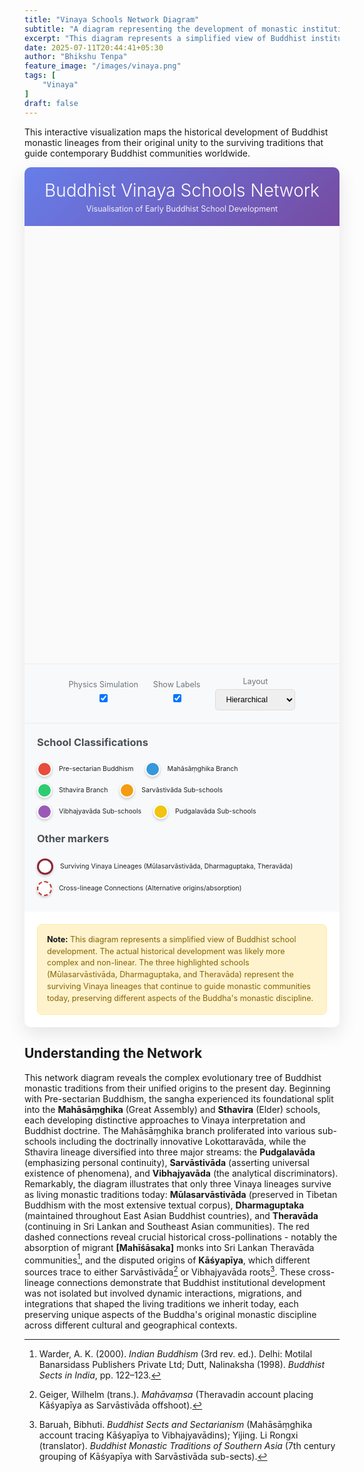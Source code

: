 ```yaml
---
title: "Vinaya Schools Network Diagram"
subtitle: "A diagram representing the development of monastic institutions"
excerpt: "This diagram represents a simplified view of Buddhist institutional development. The actual historical development was likely more complex and non-linear though..."
date: 2025-07-11T20:44:41+05:30
author: "Bhikshu Tenpa"
feature_image: "/images/vinaya.png"
tags: [
    "Vinaya"
]
draft: false
---
```


This interactive visualization maps the historical development of Buddhist monastic lineages from their original unity to the surviving traditions that guide contemporary Buddhist communities worldwide.

<!DOCTYPE html>
<html lang="en">
<head>
    <meta charset="UTF-8">
    <meta name="viewport" content="width=device-width, initial-scale=1.0">
    <title>Buddhist Vinaya Schools Network</title>
    <style>
        .container {
            max-width: 1200px;
            color: #222222;
            margin: 0 auto;
            background: white;
            border-radius: 10px;
            box-shadow: 0 10px 30px rgba(0,0,0,0.1);
            overflow: hidden;
        }
        .header {
            background: linear-gradient(135deg, #667eea 0%, #764ba2 100%);
            color: #ffffff;
            padding: 20px;
            text-align: center;
        }
        .header h1 {
            color: #ffffff;
            margin: 0;
            font-size: 2em;
            font-weight: 300;
        }
        .header p {
            margin: 5px 0 0 0;
            opacity: 0.9;
            font-size: 0.9em;
        }
        #network {
            width: 100%;
            height: 700px;
            background: #fafafa;
            border: none;
        }
        .controls {
            padding: 20px;
            background: #f8f9fa;
            border-top: 1px solid #e9ecef;
            text-align: center;
        }
        .control-group {
            display: inline-block;
            margin: 0 10px;
        }
        .control-group label {
            display: block;
            font-size: 0.9em;
            color: #6c757d;
            margin-bottom: 5px;
        }
        .control-group input, .control-group select {
            padding: 8px 12px;
            border: 1px solid #ddd;
            border-radius: 5px;
            font-size: 0.9em;
        }
        .legend {
            padding: 20px;
            background: #f8f9fa;
            border-top: 1px solid #e9ecef;
        }
        .legend h3 {
            margin-top: 0;
            color: #495057;
        }
        .legend-item {
            display: inline-block;
            margin: 5px 15px 5px 0;
            font-size: 0.75em;
        }
        .legend-color {
            display: inline-block;
            width: 20px;
            height: 20px;
            border-radius: 50%;
            margin-right: 8px;
            vertical-align: middle;
            border: 2px solid #fff;
            box-shadow: 0 2px 4px rgba(0,0,0,0.2);
        }
        .note strong {
            color: #111111;
        }
        .note {
            background: #fff3cd;
            border: 1px solid #ffeaa7;
            border-radius: 8px;
            padding: 15px;
            margin: 20px;
            font-size: 0.9em;
            color: #856404;
            line-height: 1.5;
        }
    </style>
    <script src="https://cdnjs.cloudflare.com/ajax/libs/d3/7.8.5/d3.min.js"></script>
</head>
<body>
    <div class="container">
        <div class="header">
            <h1>Buddhist Vinaya Schools Network</h1>
            <p>Visualisation of Early Buddhist School Development</p>
        </div>
        <div id="network"></div>
        <div class="controls">
            <div class="control-group">
                <label for="physics">Physics Simulation</label>
                <input type="checkbox" id="physics" checked>
            </div>
            <div class="control-group">
                <label for="labels">Show Labels</label>
                <input type="checkbox" id="labels" checked>
            </div>
            <div class="control-group">
                <label for="layout">Layout</label>
                <select id="layout">
                    <option value="hierarchical">Hierarchical</option>
                    <option value="force">Force-directed</option>
                </select>
            </div>
        </div>
        <div class="legend">
            <h3>School Classifications</h3>
            <div class="legend-item">
                <span class="legend-color" style="background-color: #e74c3c;"></span>
                Pre-sectarian Buddhism
            </div>
            <div class="legend-item">
                <span class="legend-color" style="background-color: #3498db;"></span>
                Mahāsāṃghika Branch
            </div>
            <div class="legend-item">
                <span class="legend-color" style="background-color: #2ecc71;"></span>
                Sthavira Branch
            </div>
            <div class="legend-item">
                <span class="legend-color" style="background-color: #f39c12;"></span>
                Sarvāstivāda Sub-schools
            </div>
            <div class="legend-item">
                <span class="legend-color" style="background-color: #9b59b6;"></span>
                Vibhajyavāda Sub-schools
            </div>
            <div class="legend-item">
                <span class="legend-color" style="background-color: #f1c40f;"></span>
                Pudgalavāda Sub-schools
            </div>
            <h3 style="margin-top: 1em;">Other markers</h3>
            <div class="legend-item">
                <span class="legend-color" style="background-color: #ffffff; border: 3px solid #8b2635;"></span>
                Surviving Vinaya Lineages (Mūlasarvāstivāda, Dharmaguptaka, Theravāda)
            </div>
            <div class="legend-item">
                <span class="legend-color" style="background-color: #ffffff; border: 2px dashed #c0392b;"></span>
                Cross-lineage Connections (Alternative origins/absorption)
            </div>
        </div>
        <div class="note">
            <strong>Note:</strong> This diagram represents a simplified view of Buddhist school development. The actual historical development was likely more complex and non-linear. The three highlighted schools (Mūlasarvāstivāda, Dharmaguptaka, and Theravāda) represent the surviving Vinaya lineages that continue to guide monastic communities today, preserving different aspects of the Buddha's monastic discipline.
        </div>
    </div>
    <script>
        const width = 700;
        const height = 700;
        // Create the network data
        const nodes = [
            {id: "mulasarvastivada", name: "Mūlasarvāstivāda", group: "sarvastivada", level: 1},
            {id: "theravada2", name: "Theravāda", group: "vibhajyavada", level: 1},
            {id: "dharmaguptaka1", name: "Dharmaguptaka", group: "sarvastivada", level: 1},
            {id: "theravada1", name: "[Theravāda]", group: "vibhajyavada", level: 3},
            {id: "tambapanniya", name: "Tambapaṇṇiya", group: "vibhajyavada", level: 3},
            {id: "kasyapiya2", name: "Kāśyapīya", group: "vibhajyavada", level: 3},
            {id: "vibhajyavada", name: "Vibhajyavāda", group: "vibhajyavada", level: 4},
            {id: "[mahisasaka]", name: "[Mahīśāsaka]", group: "sarvastivada", level: 2},
            {id: "sautrantika", name: "Sautrāntika", group: "sarvastivada", level: 3},
            {id: "vaibhasika", name: "Vaibhāṣika", group: "sarvastivada", level: 3},
            {id: "mahisasaka1", name: "Mahīśāsaka", group: "sarvastivada", level: 3},
            {id: "haimavata2", name: "Haimavata", group: "sarvastivada", level: 3},
            {id: "kasyapiya1", name: "Kāśyapīya", group: "sarvastivada", level: 3},
            {id: "sarvastivada", name: "Sarvāstivāda", group: "sarvastivada", level: 4},
            {id: "vatsiputriya", name: "Vātsīputrīya", group: "pudgalavada", level: 3},
            {id: "sammitiya", name: "Saṃmitīya", group: "pudgalavada", level: 3},
            {id: "pudgalavada", name: "Pudgalavāda", group: "pudgalavada", level: 4},
            {id: "sthavira", name: "Sthaviras", group: "sthavira", level: 5},
            {id: "lokottaravada", name: "Lokottaravāda", group: "mahasanghika", level: 3},
            {id: "bahusrutiya", name: "Bahuśrutīya", group: "mahasanghika", level: 3},
            {id: "prajnaptivada", name: "Prajñaptivāda", group: "mahasanghika", level: 3},
            {id: "ekavyavahara", name: "Ekavyāvahārika", group: "mahasanghika", level: 4},
            {id: "gokulika", name: "Gokulika", group: "mahasanghika", level: 4},
            {id: "caitika", name: "Caitika", group: "mahasanghika", level: 4},
            {id: "haimavata1", name: "Haimavata", group: "mahasanghika", level: 4},
            {id: "mahasanghika", name: "Mahāsāṃghika", group: "mahasanghika", level: 5},
            {id: "pre-sectarian", name: "Pre-sectarian Buddhism", group: "root", level: 6},
        ];
        const links = [
            {source: "pre-sectarian", target: "mahasanghika"},
            {source: "pre-sectarian", target: "sthavira"},
            {source: "mahasanghika", target: "ekavyavahara"},
            {source: "mahasanghika", target: "gokulika"},
            {source: "mahasanghika", target: "caitika"},
            {source: "mahasanghika", target: "haimavata1"},
            {source: "ekavyavahara", target: "lokottaravada"},
            {source: "gokulika", target: "bahusrutiya"},
            {source: "gokulika", target: "prajnaptivada"},
            {source: "sthavira", target: "pudgalavada"},
            {source: "sthavira", target: "sarvastivada"},
            {source: "sthavira", target: "vibhajyavada"},
            {source: "pudgalavada", target: "vatsiputriya"},
            {source: "pudgalavada", target: "sammitiya"},
            {source: "sarvastivada", target: "haimavata2"},
            {source: "sarvastivada", target: "kasyapiya1"},
            {source: "sarvastivada", target: "mahisasaka1"},
            {source: "sarvastivada", target: "sautrantika"},
            {source: "sarvastivada", target: "mulasarvastivada"},
            {source: "sarvastivada", target: "vaibhasika"},
            {source: "mahisasaka1", target: "dharmaguptaka1"},
            {source: "vibhajyavada", target: "theravada1"},
            {source: "vibhajyavada", target: "tambapanniya"},
            {source: "vibhajyavada", target: "kasyapiya2"},
            {source: "tambapanniya", target: "theravada2"},
            {source: "mahisasaka1", target: "[mahisasaka]"},
            {source: "[mahisasaka]", target: "theravada2"},
            {source: "kasyapiya2", target: "sarvastivada"}
        ];
        const colorScale = d3.scaleOrdinal()
            .domain(["root", "mahasanghika", "sthavira", "sarvastivada", "vibhajyavada", "pudgalavada"])
            .range(["#e74c3c", "#3498db", "#2ecc71", "#f39c12", "#9b59b6", "#f1c40f"]);
        const svg = d3.select("#network")
            .append("svg")
            .attr("width", width)
            .attr("height", height);
        const g = svg.append("g");
        // Add zoom behavior
        const zoom = d3.zoom()
            .scaleExtent([0.3, 3])
            .on("zoom", (event) => {
                g.attr("transform", event.transform);
            });
        svg.call(zoom);
        // Create force simulation
        const simulation = d3.forceSimulation(nodes)
            .force("link", d3.forceLink(links).id(d => d.id).distance(d => {
                if (d.source.id === "sarvastivada" && d.target.id === "mulasarvastivada") {
                    return 160; // Longer distance for this specific connection
                }
                return 80; // Default distance for all other connections
            }))
            .force("charge", d3.forceManyBody().strength(-300))
            .force("center", d3.forceCenter(width / 2, height / 2))
            .force("collision", d3.forceCollide().radius(50));
        // Create links with different styles for cross-lineage connections
        const survivingSchools = ["mulasarvastivada", "dharmaguptaka1", "theravada2"];
        const link = g.append("g")
            .selectAll("line")
            .data(links)
            .enter().append("line")
            .attr("stroke", d => {
                // Highlight cross-lineage connections
                return ((d.source.id === "[mahisasaka]" && d.target.id === "theravada2") ||
                        (d.source.id === "kasyapiya2" && d.target.id === "sarvastivada")) ? "#e74c3c" : "#999";
            })
            .attr("stroke-opacity", d => {
                return ((d.source.id === "[mahisasaka]" && d.target.id === "theravada2") ||
                        (d.source.id === "kasyapiya2" && d.target.id === "sarvastivada")) ? 0.8 : 0.6;
            })
            .attr("stroke-width", d => {
                return ((d.source.id === "[mahisasaka]" && d.target.id === "theravada2") ||
                        (d.source.id === "kasyapiya2" && d.target.id === "sarvastivada")) ? 3 : 2;
            })
            .attr("stroke-dasharray", d => {
                return ((d.source.id === "[mahisasaka]" && d.target.id === "theravada2") ||
                        (d.source.id === "kasyapiya2" && d.target.id === "sarvastivada")) ? "5,5" : "none";
            });
        // Create nodes
        const node = g.append("g")
            .selectAll("circle")
            .data(nodes)
            .enter().append("circle")
            .attr("r", d => survivingSchools.includes(d.id) ? 12 : 8)
            .attr("fill", d => colorScale(d.group))
            .attr("stroke", d => survivingSchools.includes(d.id) ? "#c0392b" : "#fff")
            .attr("stroke-width", d => survivingSchools.includes(d.id) ? 4 : 2)
            .call(d3.drag()
                .on("start", dragstarted)
                .on("drag", dragged)
                .on("end", dragended));
        // Add labels
        const label = g.append("g")
            .selectAll("text")
            .data(nodes)
            .enter().append("text")
            .text(d => d.name)
            .attr("font-size", d => (survivingSchools.includes(d.id) || (d.id === "pre-sectarian")) ? "12px" : "10px")
            .attr("font-weight", d => (survivingSchools.includes(d.id) || (d.id === "pre-sectarian")) ? "bold" : "normal")
            .attr("text-anchor", "middle")
            .attr("dy", "0.35em")
            .attr("fill", "#333")
            .style("pointer-events", "none");
        // Add tooltips
        node.append("title")
            .text(d => d.name);
        // Update positions on simulation tick
        simulation.on("tick", () => {
            link
                .attr("x1", d => d.source.x)
                .attr("y1", d => d.source.y)
                .attr("x2", d => d.target.x)
                .attr("y2", d => d.target.y);
            node
                .attr("cx", d => d.x)
                .attr("cy", d => d.y);
            label
                .attr("x", d => d.x)
                .attr("y", d => d.y + 20);
        });
        // Drag functions
        function dragstarted(event, d) {
            if (!event.active) simulation.alphaTarget(0.3).restart();
            d.fx = d.x;
            d.fy = d.y;
        }
        function dragged(event, d) {
            d.fx = event.x;
            d.fy = event.y;
        }
        function dragended(event, d) {
            if (!event.active) simulation.alphaTarget(0);
            d.fx = null;
            d.fy = null;
        }
        // Control handlers
        document.getElementById('physics').addEventListener('change', function(e) {
            if (e.target.checked) {
                simulation.alpha(1).restart();
            } else {
                simulation.stop();
            }
        });
        document.getElementById('labels').addEventListener('change', function(e) {
            label.style('display', e.target.checked ? 'block' : 'none');
        });
        document.getElementById('layout').addEventListener('change', function(e) {
            if (e.target.value === 'hierarchical') {
                // Arrange nodes in levels
                nodes.forEach(d => {
                    d.x = width / 2 + (Math.random() - 0.5) * 200;
                    d.y = 100 + d.level * 120;
                });
                simulation.alpha(1).restart();
            } else {
                // Force-directed layout
                simulation.alpha(1).restart();
            }
        });
        // Initial centering
        setTimeout(() => {
            const bounds = g.node().getBBox();
            const fullWidth = bounds.width;
            const fullHeight = bounds.height;
            const scale = Math.min(width / fullWidth, height / fullHeight) * 0.8;
            const centerX = bounds.x + fullWidth / 2;
            const centerY = bounds.y + fullHeight / 2;
            svg.transition()
                .duration(750)
                .call(zoom.transform, d3.zoomIdentity
                    .translate(width / 2, height / 2)
                    .scale(scale)
                    .translate(-centerX, -centerY));
        }, 1000);
    </script>
</body>
</html>

## Understanding the Network

This network diagram reveals the complex evolutionary tree of Buddhist monastic traditions from their unified origins to the present day. Beginning with Pre-sectarian Buddhism, the sangha experienced its foundational split into the **Mahāsāṃghika** (Great Assembly) and **Sthavira** (Elder) schools, each developing distinctive approaches to Vinaya interpretation and Buddhist doctrine. The Mahāsāṃghika branch proliferated into various sub-schools including the doctrinally innovative Lokottaravāda, while the Sthavira lineage diversified into three major streams: the **Pudgalavāda** (emphasizing personal continuity), **Sarvāstivāda** (asserting universal existence of phenomena), and **Vibhajyavāda** (the analytical discriminators). Remarkably, the diagram illustrates that only three Vinaya lineages survive as living monastic traditions today: **Mūlasarvāstivāda** (preserved in Tibetan Buddhism with the most extensive textual corpus), **Dharmaguptaka** (maintained throughout East Asian Buddhist countries), and **Theravāda** (continuing in Sri Lankan and Southeast Asian communities). The red dashed connections reveal crucial historical cross-pollinations - notably the absorption of migrant **[Mahīśāsaka]** monks into Sri Lankan Theravāda communities[^1], and the disputed origins of **Kāśyapīya**, which different sources trace to either Sarvāstivāda[^2] or Vibhajyavāda roots[^3]. These cross-lineage connections demonstrate that Buddhist institutional development was not isolated but involved dynamic interactions, migrations, and integrations that shaped the living traditions we inherit today, each preserving unique aspects of the Buddha's original monastic discipline across different cultural and geographical contexts.

[^1]: Warder, A. K. (2000). *Indian Buddhism* (3rd rev. ed.). Delhi: Motilal Banarsidass Publishers Private Ltd; Dutt, Nalinaksha (1998). *Buddhist Sects in India*, pp. 122–123.

[^2]: Geiger, Wilhelm (trans.). *Mahāvaṃsa* (Theravadin account placing Kāśyapīya as Sarvāstivāda offshoot).

[^3]: Baruah, Bibhuti. *Buddhist Sects and Sectarianism* (Mahāsāṃghika account tracing Kāśyapīya to Vibhajyavādins); Yijing. Li Rongxi (translator). *Buddhist Monastic Traditions of Southern Asia* (7th century grouping of Kāśyapīya with Sarvāstivāda sub-sects).
